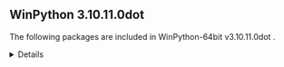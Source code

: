 ## WinPython 3.10.11.0dot 

The following packages are included in WinPython-64bit v3.10.11.0dot .

<details>

### Tools

Name | Version | Description
-----|---------|------------


### Python packages

Name | Version | Description
-----|---------|------------
[Python](http://www.python.org/) | 3.10.11 | Python programming language with standard library
[msvc_runtime](https://pypi.org/project/msvc_runtime) | 14.34.31931 | Install the Microsoft&#8482; Visual C++&#8482; runtime DLLs to the sys.prefix and Scripts directories
[pip](https://pypi.org/project/pip) | 23.1.2 | The PyPA recommended tool for installing Python packages.
[setuptools](https://pypi.org/project/setuptools) | 67.7.2 | Easily download, build, install, upgrade, and uninstall Python packages
[sqlite_bro](https://pypi.org/project/sqlite_bro) | 0.12.2 | a graphic SQLite Client in 1 Python file
[wheel](https://pypi.org/project/wheel) | 0.40.0 | A built-package format for Python
[winpython](http://winpython.github.io/) | 6.1.20230518 | WinPython distribution tools, including WPPM

</details>
